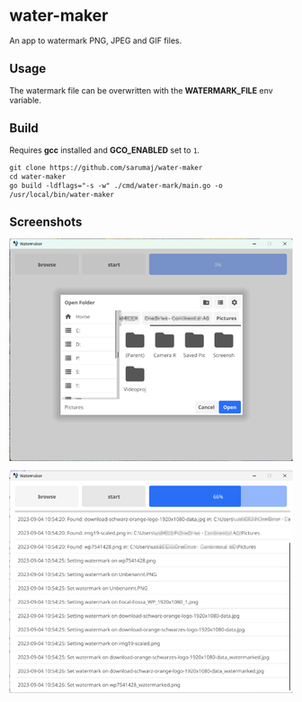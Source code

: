# water-maker

An app to watermark PNG, JPEG and GIF files. 

## Usage

The watermark file can be overwritten with the **WATERMARK_FILE** env variable.

## Build

Requires **gcc** installed and **GCO_ENABLED** set to `1`.

```
git clone https://github.com/sarumaj/water-maker
cd water-maker
go build -ldflags="-s -w" ./cmd/water-mark/main.go -o /usr/local/bin/water-maker
```

## Screenshots
![select](doc/selection.png)

![progress](doc/progress.png)
